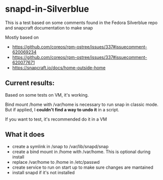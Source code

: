 # snapd-in-Silverblue

This is a test based on some comments found in the Fedora Silverblue repo and snapcraft documentation to make snap

Mostly based on 
- https://github.com/coreos/rpm-ostree/issues/337#issuecomment-620069234
- https://github.com/coreos/rpm-ostree/issues/337#issuecomment-620077671
- https://snapcraft.io/docs/home-outside-home

## Current results:
Based on some tests on VM, it's working.  

Bind mount /home with /var/home is necessary to run snap in classic mode.  
But if applied, I **couldn't find a way to undo it** in a script.  

If you want to test, it's recommended do it in a VM

## What it does
- create a symlink in /snap to /var/lib/snapd/snap
- create a bind mount in /home with /var/home. This is optional during install
- replace /var/home to /home in /etc/passwd
- create service to run on start up to make sure changes are mantained
- install snapd if it's not installed
